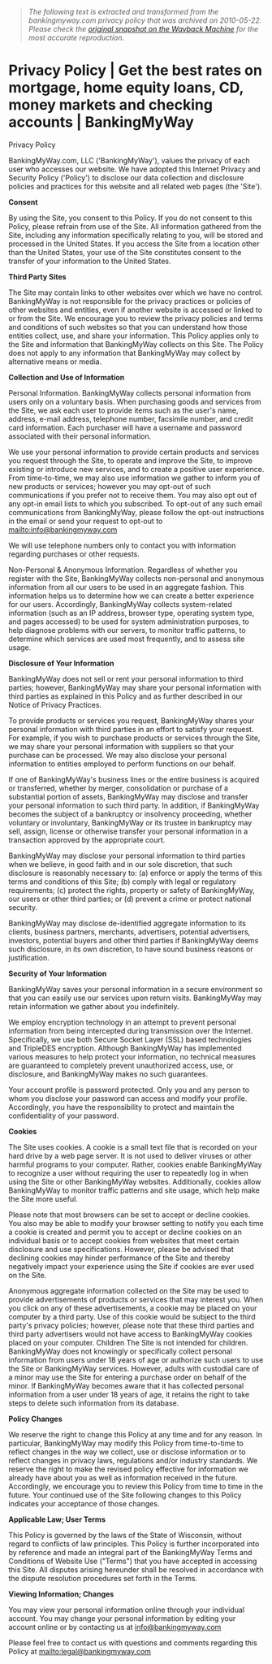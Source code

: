 > *The following text is extracted and transformed from the bankingmyway.com privacy policy that was archived on 2010-05-22. Please check the [original snapshot on the Wayback Machine](https://web.archive.org/web/20100522170855id_/http%3A//www.bankingmyway.com/privacy-policy) for the most accurate reproduction.*

# Privacy Policy | Get the best rates on mortgage, home equity loans, CD, money markets and checking accounts | BankingMyWay

Privacy Policy 

BankingMyWay.com, LLC ('BankingMyWay'), values the privacy of each user who accesses our website. We have adopted this Internet Privacy and Security Policy ('Policy') to disclose our data collection and disclosure policies and practices for this website and all related web pages (the 'Site').

**Consent**

By using the Site, you consent to this Policy. If you do not consent to this Policy, please refrain from use of the Site. All information gathered from the Site, including any information specifically relating to you, will be stored and processed in the United States. If you access the Site from a location other than the United States, your use of the Site constitutes consent to the transfer of your information to the United States.

**Third Party Sites**

The Site may contain links to other websites over which we have no control. BankingMyWay is not responsible for the privacy practices or policies of other websites and entities, even if another website is accessed or linked to or from the Site. We encourage you to review the privacy policies and terms and conditions of such websites so that you can understand how those entities collect, use, and share your information. This Policy applies only to the Site and information that BankingMyWay collects on this Site. The Policy does not apply to any information that BankingMyWay may collect by alternative means or media.

**Collection and Use of Information**

Personal Information. BankingMyWay collects personal information from users only on a voluntary basis. When purchasing goods and services from the Site, we ask each user to provide items such as the user's name, address, e-mail address, telephone number, facsimile number, and credit card information. Each purchaser will have a username and password associated with their personal information.

We use your personal information to provide certain products and services you request through the Site, to operate and improve the Site, to improve existing or introduce new services, and to create a positive user experience. From time-to-time, we may also use information we gather to inform you of new products or services; however you may opt-out of such communications if you prefer not to receive them. You may also opt out of any opt-in email lists to which you subscribed. To opt-out of any such email communications from BankingMyWay, please follow the opt-out instructions in the email or send your request to opt-out to [mailto:info@bankingmyway.com](mailto:info@bankingmyway.com)

We will use telephone numbers only to contact you with information regarding purchases or other requests.

Non-Personal & Anonymous Information. Regardless of whether you register with the Site, BankingMyWay collects non-personal and anonymous information from all our users to be used in an aggregate fashion. This information helps us to determine how we can create a better experience for our users. Accordingly, BankingMyWay collects system-related information (such as an IP address, browser type, operating system type, and pages accessed) to be used for system administration purposes, to help diagnose problems with our servers, to monitor traffic patterns, to determine which services are used most frequently, and to assess site usage.

**Disclosure of Your Information**

BankingMyWay does not sell or rent your personal information to third parties; however, BankingMyWay may share your personal information with third parties as explained in this Policy and as further described in our Notice of Privacy Practices.

To provide products or services you request, BankingMyWay shares your personal information with third parties in an effort to satisfy your request. For example, if you wish to purchase products or services through the Site, we may share your personal information with suppliers so that your purchase can be processed. We may also disclose your personal information to entities employed to perform functions on our behalf.

If one of BankingMyWay's business lines or the entire business is acquired or transferred, whether by merger, consolidation or purchase of a substantial portion of assets, BankingMyWay may disclose and transfer your personal information to such third party. In addition, if BankingMyWay becomes the subject of a bankruptcy or insolvency proceeding, whether voluntary or involuntary, BankingMyWay or its trustee in bankruptcy may sell, assign, license or otherwise transfer your personal information in a transaction approved by the appropriate court.

BankingMyWay may disclose your personal information to third parties when we believe, in good faith and in our sole discretion, that such disclosure is reasonably necessary to: (a) enforce or apply the terms of this terms and conditions of this Site; (b) comply with legal or regulatory requirements; (c) protect the rights, property or safety of BankingMyWay, our users or other third parties; or (d) prevent a crime or protect national security.

BankingMyWay may disclose de-identified aggregate information to its clients, business partners, merchants, advertisers, potential advertisers, investors, potential buyers and other third parties if BankingMyWay deems such disclosure, in its own discretion, to have sound business reasons or justification.

**Security of Your Information**

BankingMyWay saves your personal information in a secure environment so that you can easily use our services upon return visits. BankingMyWay may retain information we gather about you indefinitely.

We employ encryption technology in an attempt to prevent personal information from being intercepted during transmission over the Internet. Specifically, we use both Secure Socket Layer (SSL) based technologies and TripleDES encryption. Although BankingMyWay has implemented various measures to help protect your information, no technical measures are guaranteed to completely prevent unauthorized access, use, or disclosure, and BankingMyWay makes no such guarantees.

Your account profile is password protected. Only you and any person to whom you disclose your password can access and modify your profile. Accordingly, you have the responsibility to protect and maintain the confidentiality of your password.

**Cookies**

The Site uses cookies. A cookie is a small text file that is recorded on your hard drive by a web page server. It is not used to deliver viruses or other harmful programs to your computer. Rather, cookies enable BankingMyWay to recognize a user without requiring the user to repeatedly log in when using the Site or other BankingMyWay websites. Additionally, cookies allow BankingMyWay to monitor traffic patterns and site usage, which help make the Site more useful.

Please note that most browsers can be set to accept or decline cookies. You also may be able to modify your browser setting to notify you each time a cookie is created and permit you to accept or decline cookies on an individual basis or to accept cookies from websites that meet certain disclosure and use specifications. However, please be advised that declining cookies may hinder performance of the Site and thereby negatively impact your experience using the Site if cookies are ever used on the Site.

Anonymous aggregate information collected on the Site may be used to provide advertisements of products or services that may interest you. When you click on any of these advertisements, a cookie may be placed on your computer by a third party. Use of this cookie would be subject to the third party's privacy policies; however, please note that these third parties and third party advertisers would not have access to BankingMyWay cookies placed on your computer. Children The Site is not intended for children. BankingMyWay does not knowingly or specifically collect personal information from users under 18 years of age or authorize such users to use the Site or BankingMyWay services. However, adults with custodial care of a minor may use the Site for entering a purchase order on behalf of the minor. If BankingMyWay becomes aware that it has collected personal information from a user under 18 years of age, it retains the right to take steps to delete such information from its database.

**Policy Changes**

We reserve the right to change this Policy at any time and for any reason. In particular, BankingMyWay may modify this Policy from time-to-time to reflect changes in the way we collect, use or disclose information or to reflect changes in privacy laws, regulations and/or industry standards. We reserve the right to make the revised policy effective for information we already have about you as well as information received in the future. Accordingly, we encourage you to review this Policy from time to time in the future. Your continued use of the Site following changes to this Policy indicates your acceptance of those changes.

**Applicable Law; User Terms**

This Policy is governed by the laws of the State of Wisconsin, without regard to conflicts of law principles. This Policy is further incorporated into by reference and made an integral part of the BankingMyWay Terms and Conditions of Website Use (&quot;Terms&quot;) that you have accepted in accessing this Site. All disputes arising hereunder shall be resolved in accordance with the dispute resolution procedures set forth in the Terms.

**Viewing Information; Changes**

You may view your personal information online through your individual account. You may change your personal information by editing your account online or by contacting us at [info@bankingmyway.com](mailto:info@bankingmyway.com)

Please feel free to contact us with questions and comments regarding this Policy at [mailto:legal@bankingmyway.com](mailto:legal@bankingmyway.com)

